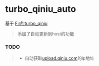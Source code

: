 # turbo_qiniu_auto

基于 [Fir的turbo_qiniu](http://t.cn/RLC7jc9)

> 添加了自动更新到host的功能

### TODO 

> - 自动获取[upload.qiniu.com](http://upload.qiniu.com)的ip地址